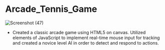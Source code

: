 # Arcade_Tennis_Game
![Screenshot (47)](https://user-images.githubusercontent.com/73435085/116003608-4da89900-a5c4-11eb-86c4-36c0f5fcdcee.png)

* Created a classic arcade game using HTML5 on canvas. Utilized elements of JavaScript to implement real-time mouse input for tracking and created a novice level AI in order to detect and respond to actions.
